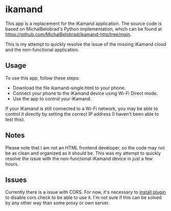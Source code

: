 # ikamand

This app is a replacement for the iKamand application. The source code is based on MichalBelobrad's Python implementation, which can be found at https://github.com/MichalBelobrad/ikamand-http/tree/main.

This is my attempt to quickly resolve the issue of the missing iKamand cloud and the non-functional application.

## Usage

To use this app, follow these steps:

- Download the file ikamand-single.html to your phone.
- Connect your phone to the iKamand device using Wi-Fi Direct mode.
- Use the app to control your iKamand.

If your iKamand is still connected to a Wi-Fi network, you may be able to control it directly by setting the correct IP address (I haven't been able to test this).


## Notes

Please note that I am not an HTML frontend developer, so the code may not be as clean and organized as it should be. This was my attempt to quickly resolve the issue with the non-functional iKamand device in just a few hours.


## Issues

Currently there is a issue with CORS. For now, it's necessary to [install plugin](https://chrome.google.com/webstore/detail/cors-unblock/lfhmikememgdcahcdlaciloancbhjino) to disable cors check to be able to use it. I'm not sure if this can be solved by any other way than some proxy or own server.